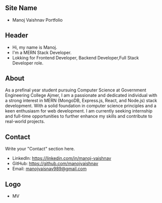 ## Site Name
- Manoj Vaishnav Portfolio

## Header
- Hi, my name is Manoj. 
- I'm a MERN Stack Developer.
- Lokking for Frontend Developer, Backend Developer,Full Stack Developer role.

## About
As a prefinal year student pursuing Computer Science at Government Engineering College Ajmer, I am a passionate and dedicated individual with a strong interest in MERN (MongoDB, Express.js, React, and Node.js) stack development. With a solid foundation in computer science principles and a keen enthusiasm for web development. I am currently seeking internship and full-time opportunities to further enhance my skills and contribute to real-world projects.

## Contact
Write your "Contact" section here.
- LinkedIn: https://linkedin.com/in/manoj-vaishnav
- GitHub: https://github.com/manojvaishnav
- Email: manojvaisnav989@gmail.com

## Logo
- MV